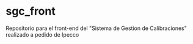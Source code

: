 # sgc_front
Repositorio para el front-end del "Sistema de Gestion de Calibraciones" realizado a pedido de Ipecco
